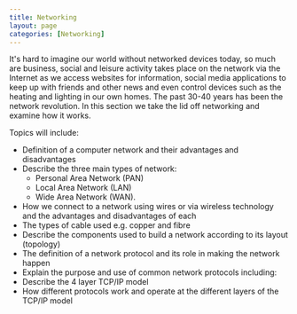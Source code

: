 ```yaml
---
title: Networking
layout: page
categories: [Networking]
---
```


It's hard to imagine our world without networked devices today, so much are business, social and leisure activity takes place on the network via the Internet as we access websites for information, social media applications to keep up with friends and other news and even control devices such as the heating and lighting in our own homes.  The past 30-40 years has been the network revolution.  In this section we take the lid off networking and examine how it works.

Topics will include:

- Definition of a computer network and their advantages and disadvantages
- Describe the three main types of network:
  - Personal Area Network (PAN)
  - Local Area Network (LAN)
  - Wide Area Network (WAN).
- How we connect to a network using wires or via wireless technology and the advantages and disadvantages of each
- The types of cable used e.g. copper and fibre
- Describe the components used to build a network according to its layout (topology)
- The definition of a network protocol and its role in making the network happen
- Explain the purpose and use of common network protocols including:
- Describe the 4 layer TCP/IP model
- How different protocols work and operate at the different layers of the TCP/IP model

